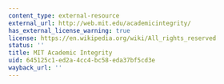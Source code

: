 ```yaml
---
content_type: external-resource
external_url: http://web.mit.edu/academicintegrity/
has_external_license_warning: true
license: https://en.wikipedia.org/wiki/All_rights_reserved
status: ''
title: MIT Academic Integrity
uid: 645125c1-ed2a-4cc4-bc58-eda37bf5cd3e
wayback_url: ''
---
```

